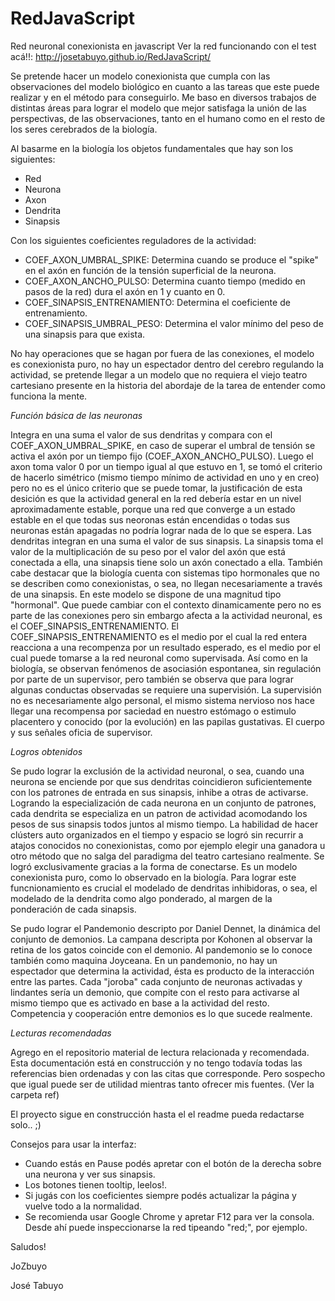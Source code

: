 # RedJavaScript
Red neuronal conexionista en javascript
Ver la red funcionando con el test acá!!:
http://josetabuyo.github.io/RedJavaScript/

Se pretende hacer un modelo conexionista que cumpla con las observaciones del modelo biológico en cuanto a las tareas que este puede realizar y en el método para conseguirlo.
Me baso en diversos trabajos de distintas áreas para lograr el modelo que mejor satisfaga la unión de las perspectivas, de las observaciones, tanto en el humano como en el resto de los seres cerebrados de la biología.

Al basarme en la biología los objetos fundamentales que hay son los siguientes:
 - Red
 - Neurona
 - Axon
 - Dendrita
 - Sinapsis

 Con los siguientes coeficientes reguladores de la actividad:
 - COEF_AXON_UMBRAL_SPIKE:
    Determina cuando se produce el "spike" en el axón en función de la tensión superficial de la neurona.
 - COEF_AXON_ANCHO_PULSO:
    Determina cuanto tiempo (medido en pasos de la red) dura el axón en 1 y cuanto en 0.
 - COEF_SINAPSIS_ENTRENAMIENTO:
Determina el coeficiente de entrenamiento.
 - COEF_SINAPSIS_UMBRAL_PESO:
Determina el valor mínimo del peso de una sinapsis para que exista.
 
No hay operaciones que se hagan por fuera de las conexiones, el modelo es conexionista puro, no hay un espectador dentro del cerebro regulando la actividad, se pretende llegar a un modelo que no requiera el viejo teatro cartesiano presente en la historia del abordaje de la tarea de entender como funciona la mente.


*Función básica de las neuronas*

Integra en una suma el valor de sus dendritas y compara con el COEF_AXON_UMBRAL_SPIKE, en caso de superar el umbral de tensión se activa el axón por un tiempo fijo (COEF_AXON_ANCHO_PULSO).
Luego el axon toma valor 0 por un tiempo igual al que estuvo en 1, se tomó el criterio de hacerlo simétrico (mismo tiempo mínimo de actividad en uno y en creo) pero no es el único criterio que se puede tomar, la justificación de esta desición es que la actividad general en la red debería estar en un nivel aproximadamente estable, porque una red que converge a un estado estable en el que todas sus neoronas están encendidas o todas sus neuronas están apagadas no podría lograr nada de lo que se espera.
Las dendritas integran en una suma el valor de sus sinapsis.
La sinapsis toma el valor de la multiplicación de su peso por el valor del axón que está conectada a ella, una sinapsis tiene solo un axón conectado a ella.
También cabe destacar que la biología cuenta con sistemas tipo hormonales que no se describen como conexionistas, o sea, no llegan necesariamente a través de una sinapsis.
En este modelo se dispone de una magnitud tipo "hormonal". Que puede cambiar con el contexto dinamicamente pero no es parte de las conexiones pero sin embargo afecta a la actividad neuronal, es el COEF_SINAPSIS_ENTRENAMIENTO.
El COEF_SINAPSIS_ENTRENAMIENTO es el medio por el cual la red entera reacciona a una recompenza por un resultado esperado, es el medio por el cual puede tomarse a la red neuronal como supervisada.
Así como en la biología, se observan fenómenos de asociasión espontanea, sin regulación por parte de un supervisor, pero también se observa que para lograr algunas conductas observadas se requiere una supervisión.
La supervisión no es necesariamente algo personal, el mismo sistema nervioso nos hace llegar una recompensa por saciedad en nuestro estómago o estimulo placentero y conocido (por la evolución) en las papilas gustativas. El cuerpo y sus señales oficia de supervisor.

*Logros obtenidos*

Se pudo lograr la exclusión de la actividad neuronal, o sea, cuando una neurona se enciende por que sus dendritas coincidieron suficientemente con los patrones de entrada en sus sinapsis, inhibe a otras de activarse. Logrando la especialización de cada neurona en un conjunto de patrones, cada dendrita se especializa en un patron de actividad acomodando los pesos de sus sinapsis todos juntos al mismo tiempo.
La habilidad de hacer clústers auto organizados en el tiempo y espacio se logró sin recurrir a atajos conocidos no conexionistas, como por ejemplo elegir una ganadora u otro método que no salga del paradigma del teatro cartesiano realmente.
Se logró exclusivamente gracias a la forma de conectarse. Es un modelo conexionista puro, como lo observado en la biología.
Para lograr este funcnionamiento es crucial el modelado de dendritas inhibidoras, o sea, el modelado de la dendrita como algo ponderado, al margen de la ponderación de cada sinapsis.

Se pudo lograr el Pandemonio descripto por Daniel Dennet, la dinámica del conjunto de demonios.
La campana descripta por Kohonen al observar la retina de los gatos coincide con el demonio.
Al pandemonio se lo conoce también como maquina Joyceana.
En un pandemonio, no hay un espectador que determina la actividad, ésta es producto de la interacción entre
las partes.
Cada "joroba" cada conjunto de neuronas activadas y lindantes sería un demonio, que compite con el resto
para activarse al mismo tiempo que es activado en base a la actividad del resto. Competencia y cooperación
entre demonios es lo que sucede realmente.



*Lecturas recomendadas*

Agrego en el repositorio material de lectura relacionada y recomendada.
Esta documentación está en construcción y no tengo todavía todas las referencias bien ordenadas y con las citas que corresponde.
Pero sospecho que igual puede ser de utilidad mientras tanto ofrecer mis fuentes.
(Ver la carpeta ref)





El proyecto sigue en construcción hasta el el readme pueda redactarse solo..   ;)

Consejos para usar la interfaz: 
- Cuando estás en Pause podés apretar con el botón de la derecha sobre una neurona y ver sus sinapsis.
- Los botones tienen tooltip, leelos!.
- Si jugás con los coeficientes siempre podés actualizar la página y vuelve todo a la normalidad.
- Se recomienda usar Google Chrome y apretar F12 para ver la consola.
  Desde ahí puede inspeccionarse la red tipeando "red;", por ejemplo.

Saludos!

JoZbuyo


José Tabuyo
